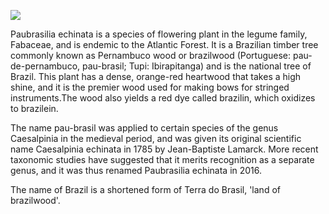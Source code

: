 <a href="https://juncture-digital.org"><img src="https://juncture-digital.org/images/ve-button.png"></a>

<param ve-config 
       title="Brazilwood" 
       banner="https://upload.wikimedia.org/wikipedia/commons/8/8e/PAUBRASILjbsp.jpg" 
       layout="vertical">


Paubrasilia echinata is a species of flowering plant in the legume family, Fabaceae, and is endemic to the Atlantic Forest. It is a Brazilian timber tree commonly known as Pernambuco wood or brazilwood (Portuguese: pau-de-pernambuco, pau-brasil; Tupi: Ibirapitanga) and is the national tree of Brazil. This plant has a dense, orange-red heartwood that takes a high shine, and it is the premier wood used for making bows for stringed instruments.The wood also yields a red dye called brazilin, which oxidizes to brazilein.

The name pau-brasil was applied to certain species of the genus Caesalpinia in the medieval period, and was given its original scientific name Caesalpinia echinata in 1785 by Jean-Baptiste Lamarck. More recent taxonomic studies have suggested that it merits recognition as a separate genus, and it was thus renamed Paubrasilia echinata in 2016.

The name of Brazil is a shortened form of Terra do Brasil, 'land of brazilwood'.
